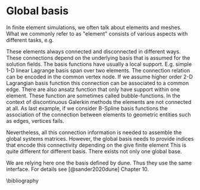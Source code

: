 # Global basis

In finite element simulations, we often talk about elements and meshes. What we commonly refer to as "element"
consists of various aspects with different tasks, e.g.  

These elements always connected and disconnected in different ways. 
These connections depend on the underlying basis that is assumed for the solution fields.
The basis functions have usually a local support. E.g. simple 1-D linear Lagrange basis span over two elements.
The connection relation can be encoded in the common vertex node. If we assume higher order 2-D Lagrangian basis function this connection can be associated to a common edge.
There are also ansatz function that only have support within one element. These function are sometimes called bubble-functions.
In the context of discontinuous Galerkin methods the elements are not connected at all.
As last example, if we consider B-Spline basis functions the association of the connection between elements to geometric entities such as edges, vertices fails.

Nevertheless, all this connection information is needed to assemble the global systems matrices. 
However, the global basis needs to provide indices that encode this connectivity depending on the give finite element
This is quite different for different basis. There exists not only one global base.

We are relying here one the basis defined by dune. Thus they use the same interface.
For details see [@sander2020dune] Chapter 10.

\bibliography